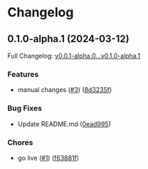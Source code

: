 # Changelog

## 0.1.0-alpha.1 (2024-03-12)

Full Changelog: [v0.0.1-alpha.0...v0.1.0-alpha.1](https://github.com/meorphis-test/test-repo-14/compare/v0.0.1-alpha.0...v0.1.0-alpha.1)

### Features

* manual changes ([#3](https://github.com/meorphis-test/test-repo-14/issues/3)) ([8d3235f](https://github.com/meorphis-test/test-repo-14/commit/8d3235f20b611bf9289d0d303e99d1a9ee98d076))


### Bug Fixes

* Update README.md ([0ead995](https://github.com/meorphis-test/test-repo-14/commit/0ead995cd862618e2a5a96326740ad054b4563d1))


### Chores

* go live ([#1](https://github.com/meorphis-test/test-repo-14/issues/1)) ([f63881f](https://github.com/meorphis-test/test-repo-14/commit/f63881f48a6066cc40804730e1d26aba56c41d95))
